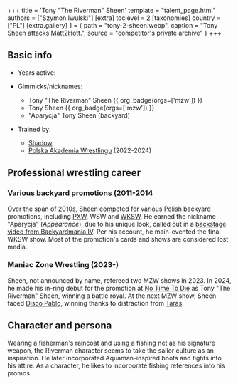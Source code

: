 +++
title = 'Tony "The Riverman" Sheen'
template = "talent_page.html"
authors = ["Szymon Iwulski"]
[extra]
toclevel = 2
[taxonomies]
country = ["PL"]
[extra.gallery]
1 = { path = "tony-2-sheen.webp", caption = "Tony Sheen attacks [Matt2Hott](@/w/matt2hot.md).", source = "competitor's private archive" }
+++

## Basic info
* Years active: 
* Gimmicks/nicknames:
  - Tony "The Riverman" Sheen {{ org_badge(orgs=['mzw']) }}
  - Tony Sheen {{ org_badge(orgs=['mzw']) }}
  - "Aparycja" Tony Sheen (backyard)

* Trained by:
  - [Shadow](@/w/shadow.md)
  - [Polska Akademia Wrestlingu](@/o/paw.md) (2022-2024)
 
## Professional wrestling career

### Various backyard promotions (2011-2014

Over the span of 2010s, Sheen competed for various Polish backyard promotions, including [PXW](@/o/pxw.md), WSW and [WKSW](@/o/wksw.md). He earned the nickname "Aparycja" (_Appearance_), due to his unique look, called out in a [backstage video from Backyardmania IV][bm4].
Per his account, he main-evented the final WKSW show. Most of the promotion's cards and shows are considered lost media.

### Maniac Zone Wrestling (2023-)

Sheen, not announced by name, refereed two MZW shows in 2023.
In 2024, he made his in-ring debut for the promotion at [No Time To Die](@/e/mzw/2024-10-12-mzw-no-time-to-die.md) as Tony "The Riverman" Sheen, winning a battle royal.
At the next MZW show, Sheen faced [Disco Pablo](@/w/disco-pablo.md), winning thanks to distraction from [Taras](@/w/taras.md).

## Character and persona
Wearing a fisherman's raincoat and using a fishing net as his signature weapon, the Riverman character seems to take the sailor culture as an inspiration. He later incorporated Aquaman-inspired boots and tights into his attire. As a character, he likes to incorporate fishing references into his promos.

[bm4]:https://www.youtube.com/watch?v=AcBIUr_-LqA
